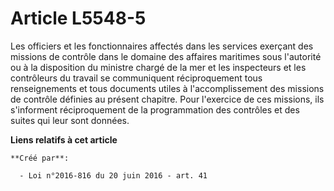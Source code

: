 # Article L5548-5

Les officiers et les fonctionnaires affectés dans les services exerçant des  missions de contrôle dans le domaine des
affaires maritimes sous l'autorité ou à  la disposition du ministre chargé de la mer et les inspecteurs et les  contrôleurs
du travail se communiquent réciproquement tous renseignements et  tous documents utiles à l'accomplissement des missions de
contrôle définies au  présent chapitre. Pour l'exercice de ces missions, ils s'informent  réciproquement de la programmation
des contrôles et des suites qui leur sont  données.

**Liens relatifs à cet article**

	**Créé par**:

	  - Loi n°2016-816 du 20 juin 2016 - art. 41
